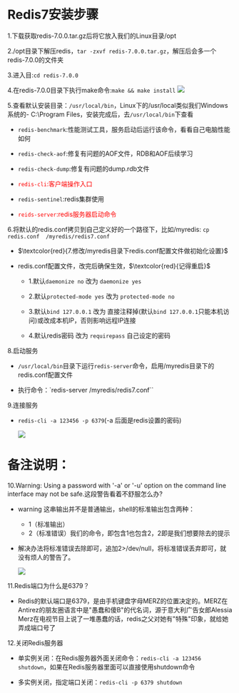 # Redis7安装步骤

1.下载获取redis-7.0.0.tar.gz后将它放入我们的Linux目录/opt

2./opt目录下解压redis，`tar -zxvf redis-7.0.0.tar.gz`，解压后会多一个redis-7.0.0的文件夹

3.进入目:`cd redis-7.0.0`

4.在redis-7.0.0目录下执行make命令:`make && make install`
    ![](images/2.make命令.png)


5.查看默认安装目录：`/usr/local/bin`，Linux下的/usr/local类似我们Windows系统的- C:\Program Files，安装完成后，去`/usr/local/bin`下查看

- `redis-benchmark`:性能测试工具，服务启动后运行该命令，看看自己电脑性能如何

- `redis-check-aof`:修复有问题的AOF文件，RDB和AOF后续学习

- `redis-check-dump`:修复有问题的dump.rdb文件

- <font color='red'>`redis-cli`:客户端操作入口</font>

- `redis-sentinel`:redis集群使用

- <font color='red'>`reids-server`:redis服务器启动命令</font>

6.将默认的redis.conf拷贝到自己定义好的一个路径下，比如/myredis: `cp redis.conf  /myredis/redis7.conf`

- $\textcolor{red}{7.修改/myredis目录下redis.conf配置文件做初始化设置}$

- redis.conf配置文件，改完后确保生效，$\textcolor{red}{记得重启}$

    + 1.默认`daemonize no`		改为 `daemonize yes`

    + 2.默认`protected-mode yes`	改为 `protected-mode no`

    + 3.默认`bind 127.0.0.1`		改为 直接注释掉(默认`bind 127.0.0.1`只能本机访问)或改成本机IP，否则影响远程IP连接

    + 4.默认redis密码 			改为 `requirepass` 自己设定的密码

8.启动服务

- `/usr/local/bin`目录下运行`redis-server`命令，启用/myredis目录下的redis.conf配置文件

- 执行命令：`redis-server /myredis/redis7.conf``

9.连接服务

- `redis-cli -a 123456 -p 6379`(-a 后面是redis设置的密码)

    ![](images/3.redis连接.png)

# 备注说明：

10.Warning: Using a password with '-a' or '-u' option on the command line interface may not be safe.这段警告看着不舒服怎么办?

- warning 这串输出并不是普通输出，shell的标准输出包含两种：
    + 1（标准输出）
    + 2（标准错误）我们的命令，即包含1也包含2，2即是我们想要除去的提示

- 解决办法将标准错误去除即可，追加2>/dev/null，将标准错误丢弃即可，就没有烦人的警告了。

    ![](images/4.去除警告.png)

11.Redis端口为什么是6379？

- Redis的默认端口是6379，是由手机键盘字母MERZ的位置决定的。MERZ在Antirez的朋友圈语言中是"愚蠢和傻B"的代名词，源于意大利广告女郎Alessia Merz在电视节目上说了一堆愚蠢的话，redis之父对她有"特殊"印象，就给她弄成端口号了

12.关闭Redis服务器

- 单实例关闭：在Redis服务器外面关闭命令：`redis-cli -a 123456 shutdown`，如果在Redis服务器里面可以直接使用shutdown命令

- 多实例关闭，指定端口关闭：`redis-cli -p 6379 shutdown`